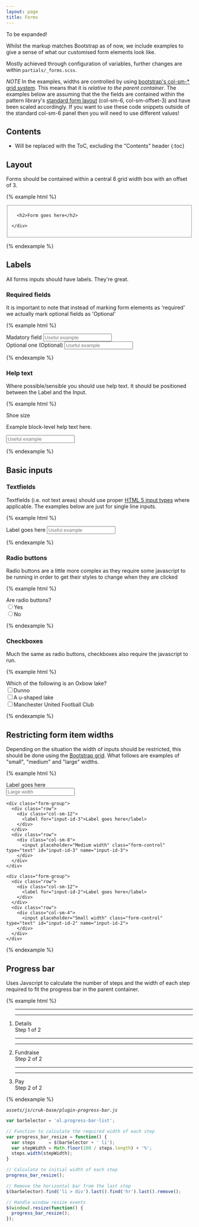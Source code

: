```yaml
---
layout: page
title: Forms
---
```


To be expanded!

Whilst the markup matches Bootstrap as of now, we include examples to give a sense of what our customised form elements look like.

Mostly achieved through configuration of variables, further changes are within `partials/_forms.scss`.

*NOTE* In the examples, widths are controlled by using [bootstrap's col-sm-* grid system](http://getbootstrap.com/css/#grid). This means that it is *relative to the parent container*. The examples below are assuming that the the fields are contained within the pattern library's [standard form layout](#layout) (col-sm-6, col-sm-offset-3) and have been scaled accordingly. If you want to use these code snippets outside of the standard col-sm-6 panel then you will need to use different values!

## Contents

* Will be replaced with the ToC, excluding the "Contents" header
{:toc}

## Layout

Forms should be contained within a central 6 grid width box with an offset of 3.

{% example html %}
<form>
  <fieldset class="panel panel-default">
    <div class="panel-body col-sm-6 col-sm-offset-3">

      <h2>Form goes here</h2>

    </div>
  </fieldset>
</form>
{% endexample %}

## Labels

All forms inputs should have labels. They're great.

### Required fields

It is important to note that instead of marking form elements as 'required' we actually mark optional fields as 'Optional'

{% example html %}
<form>
  <div class="form-group">
    <label for="input-id-1">Madatory field</label>
    <input placeholder="Useful example" class="form-control" type="text" id="input-id-1" name="input-id-1">
  </div>

  <div class="form-group">
    <label for="input-id-2">Optional one <span class="input-optional">(Optional)</span></label>
    <input placeholder="Useful example" class="form-control" type="text" id="input-id-2" name="input-id-2">
  </div>
</form>
{% endexample %}

### Help text

Where possible/sensible you should use help text. It should be positioned between the Label and the Input.

{% example html %}
<form>
  <div class="form-group">
    <label for="input-id-shoe">Shoe size</label>
    <p class="help-block">Example block-level help text here.</p>
    <input placeholder="Useful example" class="form-control" type="text" id="input-id-shoe" name="input-id-shoe">
  </div>
</form>
{% endexample %}

## Basic inputs

### Textfields

Textfields (i.e. not text areas) should use proper [HTML 5 input types](https://robertnyman.com/html5/forms/input-types.html) where applicable. The examples below are just for single line inputs.

{% example html %}
<form>
  <div class="form-group">
    <label for="input-id-3">Label goes here</label>
    <input placeholder="Useful example" class="form-control" type="text" id="input-id-3" name="input-id-3">
  </div>
</form>
{% endexample %}

### Radio buttons

Radio buttons are a little more complex as they require some javascript to be running in order to get their styles
to change when they are clicked

{% example html %}
<form>
  <div class="form-group">
    <div class="row">
      <div class="col-sm-12">
        <label class="control-label" for="radio-id-1">Are radio buttons?</label>
      </div>
    </div>
    <div class="row">
      <div class="col-sm-8">
        <div id="radio-id-1" class="form-radios">
          <div class="radio">
            <label>
              <input type="radio" id="radio-id-1-yes" name="answer" value="1">Yes
            </label>
          </div>
          <div class="radio">
            <label>
              <input type="radio" id="radio-id-1-no" name="answer" value="0">No
            </label>
          </div>
        </div>
      </div>
    </div>
  </div>
</form>
{% endexample %}

### Checkboxes

Much the same as radio buttons, checkboxes also require the javascript to run.

{% example html %}
<form>
  <div class="form-group">
    <div class="row">
      <div class="col-sm-12">
        <label class="control-label" for="radio-id-1">Which of the following is an Oxbow lake?</label>
      </div>
    </div>
    <div class="row">
      <div class="col-sm-8">
        <div id="radio-id-1" class="form-radios">
          <div class="checkbox">
            <label>
              <input type="checkbox" id="radio-id-1-yes" name="radio-id-1-dunno">Dunno
            </label>
          </div>
          <div class="checkbox">
            <label>
              <input type="checkbox" id="radio-id-1-no" name="radio-id-1-u">A u-shaped lake
            </label>
          </div>
          <div class="checkbox">
            <label>
              <input type="checkbox" id="radio-id-1-no" name="radio-id-1-man-u">Manchester United Football Club
            </label>
          </div>
        </div>
      </div>
    </div>
  </div>
</form>
{% endexample %}


## Restricting form item widths

Depending on the situation the width of inputs should be restricted, this should be done using the [Bootstrap grid](http://getbootstrap.com/css/#forms-horizontal). What follows are examples of "small", "medium" and "large" widths.

{% example html %}
<div class="container-fluid">
  <form>
    <div class="form-group">
      <div class="row">
        <div class="col-sm-12">
          <label for="input-id-4">Label goes here</label>
        </div>
      </div>
      <div class="row">
        <div class="col-sm-12">
          <input placeholder="Large width" class="form-control" type="text" id="input-id-4" name="input-id-4">
        </div>
      </div>
    </div>

    <div class="form-group">
      <div class="row">
        <div class="col-sm-12">
          <label for="input-id-3">Label goes here</label>
        </div>
      </div>
      <div class="row">
        <div class="col-sm-8">
          <input placeholder="Medium width" class="form-control" type="text" id="input-id-3" name="input-id-3">
        </div>
      </div>
    </div>

    <div class="form-group">
      <div class="row">
        <div class="col-sm-12">
          <label for="input-id-2">Label goes here</label>
        </div>
      </div>
      <div class="row">
        <div class="col-sm-4">
          <input placeholder="Small width" class="form-control" type="text" id="input-id-2" name="input-id-2">
        </div>
      </div>
    </div>
  </form>
</div>
{% endexample %}

## Progress bar

Uses Javscript to calculate the number of steps and the width of each step required to fit the progress bar in the parent container.

{% example html %}
<form>
  <div class="row">
    <div class="progress-bar-container col-sm-12">
      <ol class="progress-bar-list">
        <li class="done">
          <div class="progress-bar-gfx"><hr><span class="gfx-icon"></span><hr></div>
          <div class="progress-bar-title">Details</div>
          <div class="progress-bar-step">Step 1 of 2</div>
        </li>
        <li class="current">
          <div class="progress-bar-gfx"><hr><span class="gfx-icon"></span><hr></div>
          <div class="progress-bar-title">Fundraise</div>
          <div class="progress-bar-step">Step 2 of 2</div>
        </li>
        <li class="todo">
          <div class="progress-bar-gfx"><hr><span class="gfx-icon"></span><hr></div>
          <div class="progress-bar-title">Pay</div>
          <div class="progress-bar-step">Step 2 of 2</div>
        </li>
      </ol>
    </div>
  </div>
</form>
{% endexample %}

_`assets/js/cruk-base/plugin-progress-bar.js`_

``` js
var barSelector = 'ol.progress-bar-list';

// Function to calculate the required width of each step
var progress_bar_resize = function() {
  var steps     = $(barSelector + ' li');
  var stepWidth = Math.floor(100 / steps.length) + '%';
  steps.width(stepWidth);
}

// Calculate te initial width of each step
progress_bar_resize();

// Remove the horizontal bar from the last step
$(barSelector).find('li > div').last().find('hr').last().remove();

// Handle window resize events
$(window).resize(function() {
  progress_bar_resize();
});
```
